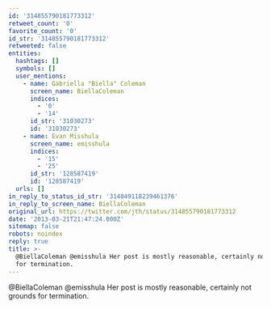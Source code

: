 ```yaml
---
id: '314855790181773312'
retweet_count: '0'
favorite_count: '0'
id_str: '314855790181773312'
retweeted: false
entities:
  hashtags: []
  symbols: []
  user_mentions:
    - name: Gabriella "Biella" Coleman
      screen_name: BiellaColeman
      indices:
        - '0'
        - '14'
      id_str: '31030273'
      id: '31030273'
    - name: Evan Misshula
      screen_name: emisshula
      indices:
        - '15'
        - '25'
      id_str: '128587419'
      id: '128587419'
  urls: []
in_reply_to_status_id_str: '314849118239461376'
in_reply_to_screen_name: BiellaColeman
original_url: https://twitter.com/jth/status/314855790181773312
date: '2013-03-21T21:47:24.000Z'
sitemap: false
robots: noindex
reply: true
title: >-
  @BiellaColeman @emisshula Her post is mostly reasonable, certainly not grounds
  for termination.
---
```


@BiellaColeman @emisshula Her post is mostly reasonable, certainly not grounds for termination.
